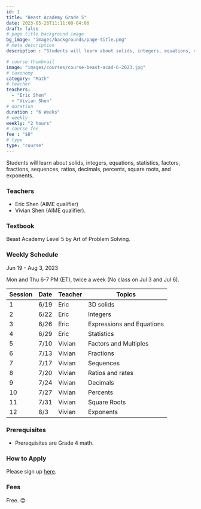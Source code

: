 ```yaml
---
id: 1
title: "Beast Academy Grade 5"
date: 2023-05-26T11:11:00-04:00
draft: false
# page title background image
bg_image: "images/backgrounds/page-title.png"
# meta description
description : "Students will learn about solids, integers, equations, statistics, factors, fractions, sequences, ratios, decimals, percents, square roots, and exponents."

# course thumbnail
image: "images/courses/course-beast-acad-6-2023.jpg"
# taxonomy
category: "Math"
# teacher
teachers:
  - "Eric Shen"
  - "Vivian Shen"
# duration
duration : "6 Weeks"
# weekly
weekly: "2 hours"
# course fee
fee : "$0"
# type
type: "course"
---
```


Students will learn about solids, integers, equations, statistics, factors, fractions, sequences, ratios, decimals, percents, square roots, and exponents.

### Teachers

* Eric Shen (AIME qualifier)
* Vivian Shen (AIME qualifier).

### Textbook 
Beast Academy Level 5 by Art of Problem Solving.

### Weekly Schedule

Jun 19 - Aug 3, 2023

Mon and Thu 6-7 PM (ET), twice a week (No class on Jul 3 and Jul 6).

|Session|Date  | Teacher|Topics
|-------|------|--------|------------------------------------------------------
|1      |6/19  | Eric   | 3D solids
|2      |6/22  | Eric   | Integers
|3      |6/26  | Eric   | Expressions and Equations
|4      |6/29  | Eric   | Statistics
|5      |7/10  | Vivian | Factors and Multiples
|6      |7/13  | Vivian | Fractions
|7      |7/17  | Vivian | Sequences
|8      |7/20  | Vivian | Ratios and rates
|9      |7/24  | Vivian | Decimals
|10     |7/27  | Vivian | Percents
|11     |7/31  | Vivian | Square Roots
|12     |8/3   | Vivian | Exponents

### Prerequisites

* Prerequisites are Grade 4 math.

### How to Apply

Please sign up [here](https://forms.gle/aBzjbyJBFg1CieVC8).

### Fees

Free. 😊

